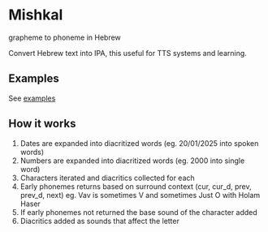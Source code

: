 # Mishkal

grapheme to phoneme in Hebrew

Convert Hebrew text into IPA, this useful for TTS systems and learning.

## Examples

See [examples](examples)

## How it works

1. Dates are expanded into diacritized words (eg. 20/01/2025 into spoken words)
2. Numbers are expanded into diacritized words (eg. 2000 into single word)
3. Characters iterated and diacritics collected for each
4. Early phonemes returns based on surround context (cur, cur_d, prev, prev_d, next) eg. Vav is sometimes V and sometimes Just O with Holam Haser
5. If early phonemes not returned the base sound of the character added
6. Diacritics added as sounds that affect the letter